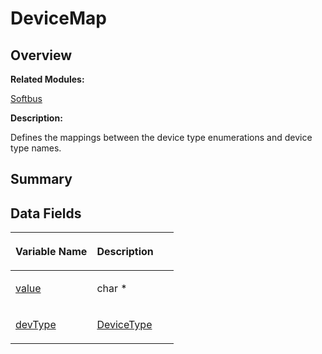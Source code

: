 # DeviceMap<a name="EN-US_TOPIC_0000001055355044"></a>

## **Overview**<a name="section72924696090254"></a>

**Related Modules:**

[Softbus](softbus.md)

**Description:**

Defines the mappings between the device type enumerations and device type names. 

## **Summary**<a name="section1242056321090254"></a>

## Data Fields<a name="pub-attribs"></a>

<a name="table133865106090254"></a>
<table><thead align="left"><tr id="row1676640548090254"><th class="cellrowborder" valign="top" width="50%" id="mcps1.1.3.1.1"><p id="p838446118090254"><a name="p838446118090254"></a><a name="p838446118090254"></a>Variable Name</p>
</th>
<th class="cellrowborder" valign="top" width="50%" id="mcps1.1.3.1.2"><p id="p209991267090254"><a name="p209991267090254"></a><a name="p209991267090254"></a>Description</p>
</th>
</tr>
</thead>
<tbody><tr id="row627555557090254"><td class="cellrowborder" valign="top" width="50%" headers="mcps1.1.3.1.1 "><p id="p2037817657090254"><a name="p2037817657090254"></a><a name="p2037817657090254"></a><a href="softbus.md#gaddf75957b595adaddd4f227b9834e20b">value</a></p>
</td>
<td class="cellrowborder" valign="top" width="50%" headers="mcps1.1.3.1.2 "><p id="p153364510090254"><a name="p153364510090254"></a><a name="p153364510090254"></a>char * </p>
</td>
</tr>
<tr id="row1367322673090254"><td class="cellrowborder" valign="top" width="50%" headers="mcps1.1.3.1.1 "><p id="p99575126090254"><a name="p99575126090254"></a><a name="p99575126090254"></a><a href="softbus.md#ga0e85f0b19c5d5d8368b93b9751473fb1">devType</a></p>
</td>
<td class="cellrowborder" valign="top" width="50%" headers="mcps1.1.3.1.2 "><p id="p662223940090254"><a name="p662223940090254"></a><a name="p662223940090254"></a><a href="softbus.md#ga9334bacb3ded964dc3c3367a6b70bcf4">DeviceType</a> </p>
</td>
</tr>
</tbody>
</table>

